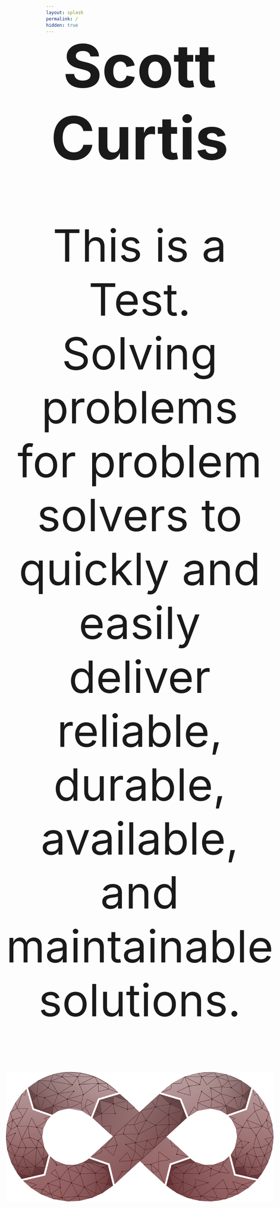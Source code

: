 ```yaml
---
layout: splash
permalink: /
hidden: true
---
```

<div style="margin: 0; position: absolute; top: 40%; left: 50%; -ms-transform: translate(-50%, -50%); transform: translate(-50%, -50%)">
<center><h1 style="font-size:4vh;">Scott Curtis</h1></center>
<center><p style="font-size:3vh">This is a Test. Solving problems for problem solvers to quickly and easily deliver reliable, durable, available, and maintainable solutions.</p></center>
<img src="/assets/images/splash.png" alt="SplashImage" style="width: 50vh; margin-left: auto; margin-right: auto; display: block;">
</div>
